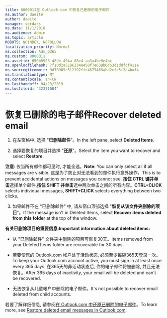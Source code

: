```yaml
---
title: 8000011在 Outlook.com 中恢复已删除的电子邮件
ms.author: daeite
author: daeite
manager: serdars
ms.date: 11/1/2018
ms.audience: Admin
ms.topic: article
ROBOTS: NOINDEX, NOFOLLOW
localization_priority: Normal
ms.collection: Adm_O365
ms.custom: 8000011
ms.assetid: 650b8923-48de-494a-88e4-aa3a4be8e4bc
ms.openlocfilehash: 7f18d2a5196234e450f7e639b6d63d1ddfcf411a
ms.sourcegitcommit: 9d78905c512192ffc4675468abd2efc5f2e4baf4
ms.translationtype: MT
ms.contentlocale: zh-CN
ms.lasthandoff: 04/23/2019
ms.locfileid: "32371504"
---
```

# <a name="recover-deleted-email"></a><span data-ttu-id="ad80e-102">恢复已删除的电子邮件</span><span class="sxs-lookup"><span data-stu-id="ad80e-102">Recover deleted email</span></span>

1. <span data-ttu-id="ad80e-103">在左窗格中, 选择 "**已删除邮件**"。</span><span class="sxs-lookup"><span data-stu-id="ad80e-103">In the left pane, select **Deleted Items**.</span></span> 
    
2. <span data-ttu-id="ad80e-104">选择要恢复的项目并选择 "**还原**"。</span><span class="sxs-lookup"><span data-stu-id="ad80e-104">Select the item you want to recover and select **Restore**.</span></span> 
  
 <span data-ttu-id="ad80e-105">**注意**: 仅当所有邮件都可见时, 才能全选。</span><span class="sxs-lookup"><span data-stu-id="ad80e-105">**Note**: You can only select all if all messages are visible.</span></span> <span data-ttu-id="ad80e-106">这是为了防止对无法看到的邮件执行意外操作。</span><span class="sxs-lookup"><span data-stu-id="ad80e-106">This is to prevent accidental actions on messages you cannot see.</span></span> <span data-ttu-id="ad80e-107">**按住 CTRL 键并单击**选择单个邮件,**按住 SHIFT 并单击**选中两次单击之间的所有内容。</span><span class="sxs-lookup"><span data-stu-id="ad80e-107">**CTRL+CLICK** selects individual messages, **SHIFT+CLICK** selects everything between two clicks.</span></span> 
    
3. <span data-ttu-id="ad80e-108">如果邮件不在 "已删除邮件" 中, 请从窗口顶部选择 "**恢复从该文件夹删除的项目**"。</span><span class="sxs-lookup"><span data-stu-id="ad80e-108">If the message isn't in Deleted Items, select **Recover items deleted from this folder** at the top of the window.</span></span> 
    
 <span data-ttu-id="ad80e-109">**有关已删除项目的重要信息:**</span><span class="sxs-lookup"><span data-stu-id="ad80e-109">**Important information about deleted items:**</span></span>
  
- <span data-ttu-id="ad80e-110">从 "已删除邮件" 文件夹中删除的项目可恢复30天。</span><span class="sxs-lookup"><span data-stu-id="ad80e-110">Items removed from your Deleted Items folder are recoverable for 30 days.</span></span>
    
- <span data-ttu-id="ad80e-111">若要使您的 Outlook.com 帐户处于活动状态, 必须至少每隔365天登录一次。</span><span class="sxs-lookup"><span data-stu-id="ad80e-111">To keep your Outlook.com account active, you must sign in at least once every 365 days.</span></span> <span data-ttu-id="ad80e-112">在365天的非活动状态后, 你的电子邮件将被删除, 并且无法恢复。</span><span class="sxs-lookup"><span data-stu-id="ad80e-112">After 365 days of inactivity, your email will be deleted and can't be recovered.</span></span>
    
- <span data-ttu-id="ad80e-113">无法恢复从儿童帐户中删除的电子邮件。</span><span class="sxs-lookup"><span data-stu-id="ad80e-113">It's not possible to recover email deleted from child accounts.</span></span>
    
<span data-ttu-id="ad80e-114">若要了解详细信息, 请参阅[在 Outlook.com 中还原已删除的电子邮件](https://go.microsoft.com/fwlink/p/?linkid=873117)。</span><span class="sxs-lookup"><span data-stu-id="ad80e-114">To learn more, see [Restore deleted email messages in Outlook.com](https://go.microsoft.com/fwlink/p/?linkid=873117).</span></span>
  

